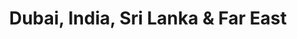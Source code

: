 ---
category: far-east-and-asia
title: Dubai, India, Sri Lanka & Far East
class: dubai-india-sri-lanka-and-far-east
cruiseline: Norwegian Cruise Line – Norwegian Star
special-info: Hotel stay in Dubai + Flights and transfers
price: 2049
nights: 22
cruise-url: http://www.planetcruise.co.uk/norwegian-cruise-line-cruises/norwegian-star/19-November-2016/104955?referrersiteid=970
---